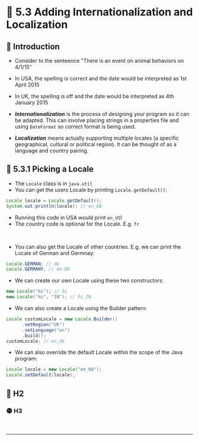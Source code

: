 <link href="../../styles.css" rel="stylesheet"></link>

# 🧠 5.3 Adding Internationalization and Localization

## 🔴 Introduction

* Consider to the senteence "There is an event on animal behaviors on 4/1/15"
* In USA, the spelling is correct and the date would be interpreted as 1st April 2015
* In UK, the spelling is off and the date would be interpreted as 4th January 2015

* ***Internationalization*** is the process of designing your program so it can be adapted. This can involve placing strings in a properties file and using `DateFormat` so correct format is being used.

* ***Localization*** means actually supporting multiple locales (a specific geographical, cultural or political region). It can be thought of as a language and country pairing.

## 🔴 5.3.1 Picking a Locale


* The `Locale` class is in `java.util`
* You can get the users Locale by printing `Locale.getDefault()`:
```java
Locale locale = Locale.getDefault();
System.out.println(locale); // en_GB		
```
* Running this code in USA would print `en_US`!
* The country code is optional for the Locale. E.g. `fr`

<br>

* You can also get the Locale of other countries. E.g. we can print the Locale of German and Germnay:
```java
Locale.GERMAN; // de
Locale.GERMANY; // de-DE
```

* We can create our own Locale using these two constructors:
```java
new Locale("hi"); // hi
new Locale("hi", "IN"); // hi_IN
```

* We can also create a Locale using the Builder pattern:
```java
Locale customLocale = new Locale.Builder()
      .setRegion("UK")
      .setLanguage("en")
      .build();
customLocale; // en_UK
```

* We can also override the default Locale within the scope of the Java program:
```java
Locale locale = new Locale("en_RA");
Locale.setDefault(locale);
```


## 🔴 H2

### 🟡 H3


<br>
<hr>
